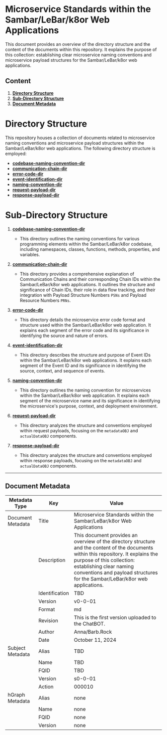# Microservice Standards within the Sambar/LeBar/k8or Web Applications

This document provides an overview of the directory structure and the content of the documents within this repository. It explains the purpose of this collection: establishing clear microservice naming conventions and microservice payload structures for the Sambar/LeBar/k8or web applications.

## Content

1. **[Directory Structure](#Directory-Structure)**
2. **[Sub-Directory Structure](#Sub-Directory-Structure)**
3. **[Document Metadata](#Document-Metadata)**

<h1 id="Directory-Structure">Directory Structure</h1>

This repository houses a collection of documents related to microservice naming conventions and microservice payload structures within the Sambar/LeBar/k8or web applications. The following directory structure is employed:

* **[codebase-naming-convention-dir](https://github.com/k8or-development-dgo/fundamental-smr-lbr-k8r-doc-rep-k8d/tree/k8or-dev/v0-0-01-dir/microservice-standard-dir/codebase-naming-convention-dir)**
* **[communication-chain-dir](https://github.com/k8or-development-dgo/fundamental-smr-lbr-k8r-doc-rep-k8d/tree/k8or-dev/v0-0-01-dir/microservice-standard-dir/codebase-naming-convention-dir)**
* **[error-code-dir](https://github.com/k8or-development-dgo/fundamental-smr-lbr-k8r-doc-rep-k8d/tree/k8or-dev/v0-0-01-dir/microservice-standard-dir/codebase-naming-convention-dir)**
* **[event-identification-dir](https://github.com/k8or-development-dgo/fundamental-smr-lbr-k8r-doc-rep-k8d/tree/k8or-dev/v0-0-01-dir/microservice-standard-dir/codebase-naming-convention-dir)**
* **[naming-convention-dir](https://github.com/k8or-development-dgo/fundamental-smr-lbr-k8r-doc-rep-k8d/tree/k8or-dev/v0-0-01-dir/microservice-standard-dir/codebase-naming-convention-dir)**
* **[request-payload-dir](https://github.com/k8or-development-dgo/fundamental-smr-lbr-k8r-doc-rep-k8d/tree/k8or-dev/v0-0-01-dir/microservice-standard-dir/codebase-naming-convention-dir)**
* **[response-payload-dir](https://github.com/k8or-development-dgo/fundamental-smr-lbr-k8r-doc-rep-k8d/tree/k8or-dev/v0-0-01-dir/microservice-standard-dir/codebase-naming-convention-dir)**

<h1 id="Sub-Directory-Structure">Sub-Directory Structure</h1>

1. **[codebase-naming-convention-dir](https://github.com/k8or-development-dgo/fundamental-smr-lbr-k8r-doc-rep-k8d/tree/k8or-dev/v0-0-01-dir/microservice-standard-dir/codebase-naming-convention-dir)**
   - This directory outlines the naming conventions for various programming elements within the Sambar/LeBar/k8or codebase, including namespaces, classes, functions, methods, properties, and variables.

2. **[communication-chain-dir](https://github.com/k8or-development-dgo/fundamental-smr-lbr-k8r-doc-rep-k8d/tree/k8or-dev/v0-0-01-dir/microservice-standard-dir/codebase-naming-convention-dir)**
   - This directory provides a comprehensive explanation of Communication Chains and their corresponding Chain IDs within the Sambar/LeBar/k8or web applications. It outlines the structure and significance of Chain IDs, their role in data flow tracking, and their integration with Payload Structure Numbers `PSNs` and Payload Resource Numbers `PRNs`.

3. **[error-code-dir](https://github.com/k8or-development-dgo/fundamental-smr-lbr-k8r-doc-rep-k8d/tree/k8or-dev/v0-0-01-dir/microservice-standard-dir/codebase-naming-convention-dir)**
   - This directory details the microservice error code format and structure used within the Sambar/LeBar/k8or web application. It explains each segment of the error code and its significance in identifying the source and nature of errors.

4. **[event-identification-dir](https://github.com/k8or-development-dgo/fundamental-smr-lbr-k8r-doc-rep-k8d/tree/k8or-dev/v0-0-01-dir/microservice-standard-dir/codebase-naming-convention-dir)**
   - This directory describes the structure and purpose of Event IDs within the Sambar/LeBar/k8or web applications. It explains each segment of the Event ID and its significance in identifying the source, context, and sequence of events.

5. **[naming-convention-dir](https://github.com/k8or-development-dgo/fundamental-smr-lbr-k8r-doc-rep-k8d/tree/k8or-dev/v0-0-01-dir/microservice-standard-dir/codebase-naming-convention-dir)**
   - This directory outlines the naming convention for microservices within the Sambar/LeBar/k8or web application. It explains each segment of the microservice name and its significance in identifying the microservice's purpose, context, and deployment environment.

6. **[request-payload-dir](https://github.com/k8or-development-dgo/fundamental-smr-lbr-k8r-doc-rep-k8d/tree/k8or-dev/v0-0-01-dir/microservice-standard-dir/codebase-naming-convention-dir)**
   - This directory analyzes the structure and conventions employed within request payloads, focusing on the `metadataOBJ` and `actualDataOBJ` components.

7. **[response-payload-dir](https://github.com/k8or-development-dgo/fundamental-smr-lbr-k8r-doc-rep-k8d/tree/k8or-dev/v0-0-01-dir/microservice-standard-dir/codebase-naming-convention-dir)**
   - This directory analyzes the structure and conventions employed within response payloads, focusing on the `metadataOBJ` and `actualDataOBJ` components.

---

<h2 id="Document-Metadata">Document Metadata</h2>

| Metadata Type | Key | Value |
|---|---|---|
| Document Metadata | Title | Microservice Standards within the Sambar/LeBar/k8or Web Applications |
| | Description | This document provides an overview of the directory structure and the content of the documents within this repository. It explains the purpose of this collection: establishing clear naming conventions and payload structures for the Sambar/LeBar/k8or web applications. |
| | Identification | TBD | |
| | Version | v0-0-01 | |
| | Format | md | |
| | Revision | This is the first version uploaded to the ChatBOT. |
| | Author | Anna/Barb.Rock |
| | Date | October 11, 2024 |
| Subject Metadata | Alias | TBD |
| |  Name | TBD |
| |  FQID | TBD |
| |  Version | s0-0-01 |
| |  Action | 000010 |
| hGraph Metadata | Alias | none |
| |  Name | none |
| |  FQID | none |
| |  Version | none |